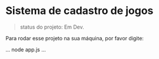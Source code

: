 # Sistema de cadastro de jogos 

>status do projeto: Em Dev.

Para rodar esse projeto na sua máquina, por favor digite:

...
node app.js
...
